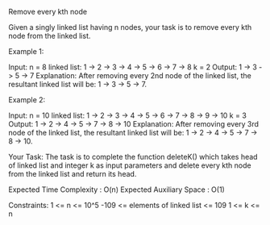 Remove every kth node

Given a singly linked list having n nodes, your task is to remove every kth node from the linked list. 

Example 1:

Input:
n = 8
linked list: 1 -> 2 -> 3 -> 4 -> 5 -> 6 -> 7 -> 8 
k = 2
Output: 
1 -> 3 -> 5 -> 7
Explanation: 
After removing every 2nd node of the linked list, the resultant linked list will be: 1 -> 3 -> 5 -> 7.


Example 2:

Input:
n = 10
linked list: 1 -> 2 -> 3 -> 4 -> 5 -> 6 -> 7 -> 8 -> 9 -> 10 
k = 3
Output: 
1 -> 2 -> 4 -> 5 -> 7 -> 8 -> 10
Explanation: 
After removing every 3rd node of the linked list, the resultant linked list will be: 1 -> 2 -> 4 -> 5 -> 7 -> 8 -> 10.


Your Task:
The task is to complete the function deleteK() which takes head of linked list and integer k as input parameters and delete every kth node from the linked list and return its head.

Expected Time Complexity :  O(n)
Expected Auxiliary Space :  O(1)

Constraints:
1 <= n <= 10^5
-109 <= elements of linked list <= 109
1 <= k <= n